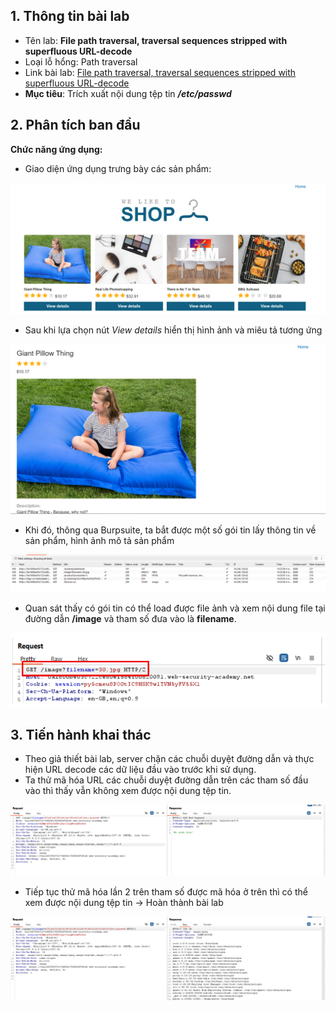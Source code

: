 ## 1. Thông tin bài lab
- Tên lab: **File path traversal, traversal sequences stripped with superfluous URL-decode**
- Loại lỗ hổng: Path traversal 
- Link bài lab: [File path traversal, traversal sequences stripped with superfluous URL-decode](https://portswigger.net/web-security/file-path-traversal/lab-superfluous-url-decode)
- **Mục tiêu**: Trích xuất nội dung tệp tin _**/etc/passwd**_
## 2. Phân tích ban đầu
**Chức năng ứng dụng:** 
- Giao diện ứng dụng trưng bày các sản phẩm:

![img1](./img/background_app.png)

- Sau khi lựa chọn nút _View details_ hiển thị hình ảnh và miêu tả tương ứng

![img2](./img/func_app.png)

- Khi đó, thông qua Burpsuite, ta bắt được một số gói tin lấy thông tin về sản phẩm, hình ảnh mô tả sản phẩm

![img3](./img/http_request.png)

- Quan sát thấy có gói tin có thể load được file ảnh và xem nội dung file tại đường dẫn **/image** và tham số đưa vào là **filename**.

![img4](./img/parameter.png)

## 3. Tiến hành khai thác
- Theo giả thiết bài lab, server chặn các chuỗi duyệt đường dẫn và thực hiện URL decode các dữ liệu đầu vào trước khi sử dụng.
- Ta thử mã hóa URL các chuỗi duyệt đường dẫn trên các tham số đầu vào thì thấy vẫn không xem được nội dung tệp tin.

![img5](./img/lab4/img1.png)

- Tiếp tục thử mã hóa lần 2 trên tham số được mã hóa ở trên thì có thể xem được nội dung tệp tin -> Hoàn thành bài lab

![img6](./img/lab4/img2.png)













